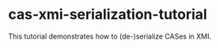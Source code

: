 cas-xmi-serialization-tutorial
==============================

This tutorial demonstrates how to (de-)serialize CASes in XMI.
